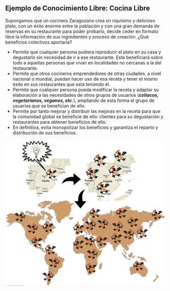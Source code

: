 ## Ejemplo de Conocimiento Libre: Cocina Libre

Supongamos que un cocinero Zaragozano crea un riquísimo y delicioso plato, con un éxito enorme entre la población y con una gran demanda de reservas en su restaurante para poder probarlo, decide ceder en formato libre la información de sus ingredientes y proceso de creación. ¿Qué beneficios colectivos aportaría?

- Permite que cualquier persona pudiera reproducir el plato en su casa y degustarlo sin necesidad de ir a ese restaurante.  Este beneficiará sobre todo a aquellas personas que vivan en localidades no cercanas a la del restaurante.
- Permite que otros cocineros emprendedores de otras ciudades, a nivel nacional o mundial, puedan hacer uso de esa receta y tener el mismo éxito en sus restaurantes que está teniendo él.
- Permite que cualquier persona pueda modificar la receta y adaptar su elaboración a las necesidades de otros grupos de usuarios (***celiacos, vegetarianos, veganos, etc.***), ampliando de esta forma el grupo de usuarios que se benefician de ello.
- Permite por tanto mejorar y distribuir las mejoras en la receta para que la comunidad global se beneficie de ello: clientes para su degustación y restaurantes para obtener beneficios de ello.
- En definitiva, evita monopolizar los beneficios y garantiza el reparto y distribución de sus beneficios.

![La cocina libre permite la distribución del conocimiento y los beneficios de manera global y en igualdad de condiciones para todos](../img/parte1/vx-ejemplo-cocina/vx-cocina-libre.png)